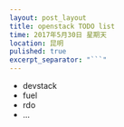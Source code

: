 ```yaml
---
layout: post_layout
title: openstack TODO list
time: 2017年5月30日 星期天
location: 昆明
pulished: true
excerpt_separator: "```"
---
```


- devstack
- fuel
- rdo
- ...